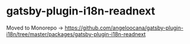 # gatsby-plugin-i18n-readnext

Moved to Monorepo -> https://github.com/angeloocana/gatsby-plugin-i18n/tree/master/packages/gatsby-plugin-i18n-readnext
